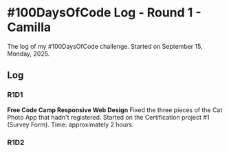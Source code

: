 # #100DaysOfCode Log - Round 1 - Camilla

The log of my #100DaysOfCode challenge. Started on September 15, Monday, 2025.

## Log

### R1D1 
**Free Code Camp Responsive Web Design**
Fixed the three pieces of the Cat Photo App that hadn't registered. Started on the Certification project #1 (Survey Form). Time: approximately 2 hours.

### R1D2
